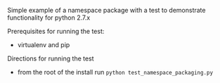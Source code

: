 Simple example of a namespace package with a test to demonstrate functionality for python 2.7.x

Prerequisites for running the test:
- virtualenv and pip

Directions for running the test
- from the root of the install run `python test_namespace_packaging.py`

